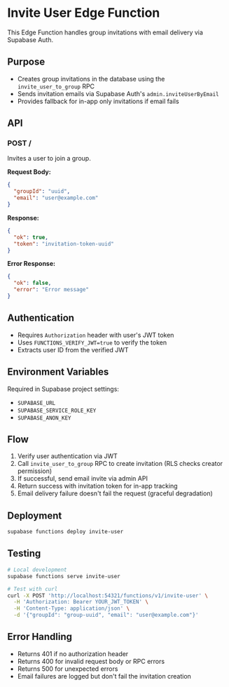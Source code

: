 # Invite User Edge Function

This Edge Function handles group invitations with email delivery via Supabase Auth.

## Purpose

- Creates group invitations in the database using the `invite_user_to_group` RPC
- Sends invitation emails via Supabase Auth's `admin.inviteUserByEmail`
- Provides fallback for in-app only invitations if email fails

## API

### POST /

Invites a user to join a group.

**Request Body:**
```json
{
  "groupId": "uuid",
  "email": "user@example.com"
}
```

**Response:**
```json
{
  "ok": true,
  "token": "invitation-token-uuid"
}
```

**Error Response:**
```json
{
  "ok": false,
  "error": "Error message"
}
```

## Authentication

- Requires `Authorization` header with user's JWT token
- Uses `FUNCTIONS_VERIFY_JWT=true` to verify the token
- Extracts user ID from the verified JWT

## Environment Variables

Required in Supabase project settings:
- `SUPABASE_URL`
- `SUPABASE_SERVICE_ROLE_KEY`
- `SUPABASE_ANON_KEY`

## Flow

1. Verify user authentication via JWT
2. Call `invite_user_to_group` RPC to create invitation (RLS checks creator permission)
3. If successful, send email invite via admin API
4. Return success with invitation token for in-app tracking
5. Email delivery failure doesn't fail the request (graceful degradation)

## Deployment

```bash
supabase functions deploy invite-user
```

## Testing

```bash
# Local development
supabase functions serve invite-user

# Test with curl
curl -X POST 'http://localhost:54321/functions/v1/invite-user' \
  -H 'Authorization: Bearer YOUR_JWT_TOKEN' \
  -H 'Content-Type: application/json' \
  -d '{"groupId": "group-uuid", "email": "user@example.com"}'
```

## Error Handling

- Returns 401 if no authorization header
- Returns 400 for invalid request body or RPC errors
- Returns 500 for unexpected errors
- Email failures are logged but don't fail the invitation creation
